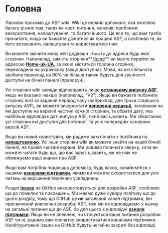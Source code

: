 # Головна

Ласкаво просимо до ASF wiki. Wiki це онлайн допомога, яка охоплює багато різних тем, таких як часті питання, можливі проблеми, використання, налаштування, та багато іншого. Це все те, що вам треба прочитати, якщо ви бажаєте дізнатися як працює ASF, а особливо те, як його встановити, налаштуваи та користуватися ним.

Ви можете змінити мову wiki додавши `-locale` до адреси будь якої сторінки. Наприклад, замість сторінки**[Home](https://github.com/JustArchiNET/ArchiSteamFarm/wiki/Home)** ви маєте перейти за адресою **[Home-uk-UA](https://github.com/JustArchiNET/ArchiSteamFarm/wiki/Home-uk-UA)**, за якою міститься головна сторінка, перекладена на українську (якщо доступна). Мови, на які спільнота зробила переклад на 90% чи більше також будуть для зручності доступні на бічній панелі (праворуч).

Усі сторінки wiki завжди відповідають лише **[останньому випуску ASF](https://github.com/JustArchiNET/ArchiSteamFarm/releases)**, якщо не вказано інакше (наприклад, "V2"). Якщо ви бажаєте побачити сторінку wiki за заданий перідод часу (наприклад, для трохи старішого випуску ASF), ви можете використати **[попередні редакціі](https://github.com/JustArchiNET/ArchiSteamFarm/wiki/_history)**, посилання на які доступне на верхній частині кожної сторінки, та обрати дату, яка найбільш відповідає даті випуску ASF, який вас цікавить. Ми зберігаємо усі сторінки які доступні для поточної, та усіх попередніх основних версій ASF.

Якщо ви новий користувач, ми радимо вам почати з посібника по **[налаштуванню](https://github.com/JustArchiNET/ArchiSteamFarm/wiki/Setting-up-uk-UA)**. Усі інши сторінки wiki ви можете знайти на нашій бічній панелі, на правій частині екрана. Ми радимо починати зверху, хоча ви можете читати будь що, що вас зараз цікавить, ми не ніяк не обмежуємо ваші знання про ASF.

Якщо вам потрібна подальша допомога, будь ласка, ознайомтеся з нашими **[каналами підтримки](https://github.com/JustArchiNET/ArchiSteamFarm/blob/master/SUPPORT.md)**, якими ви можете скористатися для усіх питань на вирішення технічних ускладнень.

Розділ **[issues](https://github.com/JustArchiNET/ArchiSteamFarm/issues)** на GitHub використовується для розробки ASF, особливо що до помилок та покращень. Ми маємо дуже сувору політику що до цього розділу, тому що GitHub це **не** загальний канал підтримки, він присвячений виключно розробці ASF, тож ми не відповідаємо у ньому на загальні питання що до ASF, бо для цього є відповідні **[канали підтримки](https://github.com/JustArchiNET/ArchiSteamFarm/blob/master/SUPPORT.md)**. Якщо ви не впевнені, чи стосується ваше питання розробки ASF чи ні, радимо вам спочатку скористуватися каналами підтримки. Необґрунтовані issues на GitHub будуть негайно закриті без відповіді.